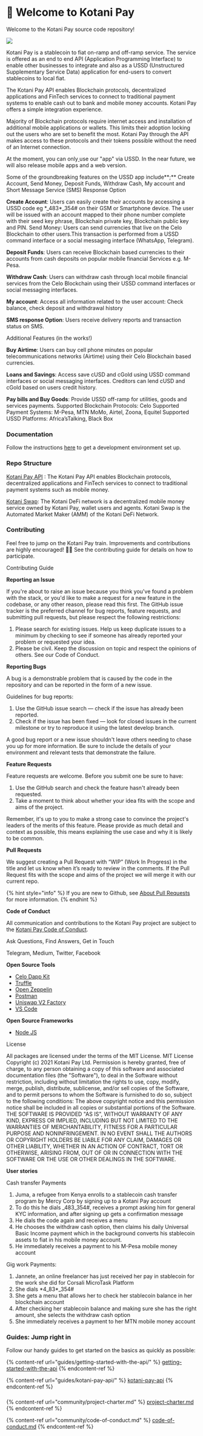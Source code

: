# 🙋 Welcome to Kotani Pay

Welcome to the Kotani Pay source code repository!&#x20;

![](<.gitbook/assets/Kotani Pay logo\_Light background.png>)

Kotani Pay is a stablecoin to fiat on-ramp and off-ramp service. The service is offered as an end to end API (Application Programming Interface) to enable other businesses to integrate and also as a USSD (Unstructured Supplementary Service Data) application for end-users to convert stablecoins to local fiat.

The Kotani Pay API enables Blockchain protocols, decentralized applications and FinTech services to connect to traditional payment systems to enable cash out to bank and mobile money accounts. Kotani Pay offers a simple integration experience.

Majority of Blockchain protocols require internet access and installation of additional mobile applications or wallets. This limits their adoption locking out the users who are set to benefit the most. Kotani Pay through the API makes access to these protocols and their tokens possible without the need of an Internet connection.

At the moment, you can only[ ](broken-reference)use our "app" via USSD. In the near future, we will also release mobile apps and a web version.&#x20;

Some of the groundbreaking features on the USSD app include**;** Create Account, Send Money, Deposit Funds, Withdraw Cash, My account and Short Message Service (SMS) Response Option&#x20;

**Create Account**: Users can easily create their accounts by accessing a USSD code eg \*_483\*_354# on their GSM or Smartphone device. The user will be issued with an account mapped to their phone number complete with their seed key phrase, Blockchain private key, Blockchain public key and PIN. Send Money: Users can send currencies that live on the Celo Blockchain to other users.This transaction is performed from a USSD command interface or a social messaging interface (WhatsApp, Telegram).&#x20;

**Deposit Funds**: Users can receive Blockchain based currencies to their accounts from cash deposits on popular mobile financial Services e.g. M-Pesa.&#x20;

**Withdraw Cash**: Users can withdraw cash through local mobile financial services from the Celo Blockchain using their USSD command interfaces or social messaging interfaces.&#x20;

**My account**: Access all information related to the user account: Check balance, check deposit and withdrawal history

**SMS response Option**: Users receive delivery reports and transaction status on SMS.&#x20;



Additional Features (in the works!)&#x20;

**Buy Airtime**: Users can buy cell phone minutes on popular telecommunications networks (Airtime) using their Celo Blockchain based currencies.&#x20;

**Loans and Savings**: Access save cUSD and cGold using USSD command interfaces or social messaging interfaces. Creditors can lend cUSD and cGold based on users credit history.&#x20;

**Pay bills and Buy Goods**: Provide USSD off-ramp for utilities, goods and services payments. Supported Blockchain Protocols: Celo Supported Payment Systems: M-Pesa, MTN MoMo, Airtel, Zoona, Equitel Supported USSD Platforms: Africa’sTalking, Black Box

### Documentation

Follow the instructions [here](guides/getting-started-with-the-api/local-environment/) to get a development environment set up.

### Repo Structure

[Kotani Pay API](https://github.com/KotaniLabs/kotanipay\_API/tree/main/v2) : The Kotani Pay API enables Blockchain protocols, decentralized applications and FinTech services to connect to traditional payment systems such as mobile money.

[Kotani Swap](https://github.com/KotaniLabs/kotaniswap):  The Kotani DeFi network is a decentralized mobile money service owned by Kotani Pay, wallet users and agents. Kotani Swap is the Automated Market Maker (AMM) of the Kotani DeFi Network.

### **Contributing**

Feel free to jump on the Kotani Pay train. Improvements and contributions are highly encouraged! 🙏👊 See the contributing guide for details on how to participate.

Contributing Guide

**Reporting an Issue**

If you're about to raise an issue because you think you've found a problem with the stack, or you'd like to make a request for a new feature in the codebase, or any other reason, please read this first. The GitHub issue tracker is the preferred channel for bug reports, feature requests, and submitting pull requests, but please respect the following restrictions:

1. Please search for existing issues. Help us keep duplicate issues to a minimum by checking to see if someone has already reported your problem or requested your idea.
2. Please be civil. Keep the discussion on topic and respect the opinions of others. See our Code of Conduct.

**Reporting Bugs**

A bug is a demonstrable problem that is caused by the code in the repository and can be reported in the form of a new issue.&#x20;

Guidelines for bug reports:

1. Use the GitHub issue search — check if the issue has already been reported.
2. Check if the issue has been fixed — look for closed issues in the current milestone or try to reproduce it using the latest develop branch.

A good bug report or a new issue shouldn't leave others needing to chase you up for more information. Be sure to include the details of your environment and relevant tests that demonstrate the failure.

**Feature Requests**

Feature requests are welcome. Before you submit one be sure to have:

1. Use the GitHub search and check the feature hasn't already been requested.
2. Take a moment to think about whether your idea fits with the scope and aims of the project.

Remember, it's up to you to make a strong case to convince the project's leaders of the merits of this feature. Please provide as much detail and context as possible, this means explaining the use case and why it is likely to be common.

**Pull Requests**

We suggest creating a Pull Request with “WIP” (Work In Progress) in the title and let us know when it’s ready to review in the comments. If the Pull Request fits with the scope and aims of the project we will merge it with our current repo.

{% hint style="info" %}
If you are new to Github, see [About Pull Requests](https://help.github.com/en/github/collaborating-with-issues-and-pull-requests/about-pull-requests) for more information.
{% endhint %}

**Code of Conduct**

All communication and contributions to the Kotani Pay project are subject to the [Kotani Pay Code of Conduct](https://kimothobrian.gitbook.io/kotanipay/fundamentals/code-of-conduct).

Ask Questions, Find Answers, Get in Touch

Telegram, Medium, Twitter, Facebook

**Open Source Tools**

* [Celo Dapp Kit](https://docs.celo.org/developer-guide/dappkit)&#x20;
* [Truffle](https://trufflesuite.co)
* [Open Zeppelin](https://openzeppelin.com/contracts/)
* [Postman](https://www.postman.com/)
* [Uniswap V2 Factory](https://docs.uniswap.org/protocol/V2/reference/smart-contracts/factory)
* [VS Code](https://code.visualstudio.com/)

**Open Source Frameworks**

* [Node JS](https://www.geeksforgeeks.org/introduction-to-node-js/)

License

All packages are licensed under the terms of the MIT License. MIT License Copyright (c) 2021 Kotani Pay Ltd. Permission is hereby granted, free of charge, to any person obtaining a copy of this software and associated documentation files (the "Software"), to deal in the Software without restriction, including without limitation the rights to use, copy, modify, merge, publish, distribute, sublicense, and/or sell copies of the Software, and to permit persons to whom the Software is furnished to do so, subject to the following conditions: The above copyright notice and this permission notice shall be included in all copies or substantial portions of the Software. THE SOFTWARE IS PROVIDED "AS IS", WITHOUT WARRANTY OF ANY KIND, EXPRESS OR IMPLIED, INCLUDING BUT NOT LIMITED TO THE WARRANTIES OF MERCHANTABILITY, FITNESS FOR A PARTICULAR PURPOSE AND NONINFRINGEMENT. IN NO EVENT SHALL THE AUTHORS OR COPYRIGHT HOLDERS BE LIABLE FOR ANY CLAIM, DAMAGES OR OTHER LIABILITY, WHETHER IN AN ACTION OF CONTRACT, TORT OR OTHERWISE, ARISING FROM, OUT OF OR IN CONNECTION WITH THE SOFTWARE OR THE USE OR OTHER DEALINGS IN THE SOFTWARE.

**User stories**

Cash transfer Payments

1. Juma, a refugee from Kenya enrolls to a stablecoin cash transfer program by Mercy Corp by signing up to a Kotani Pay account&#x20;
2. To do this he dials _483_354#, receives a prompt asking him for general KYC information, and after signing up gets a confirmation message&#x20;
3. He dials the code again and receives a menu&#x20;
4. He chooses the withdraw cash option, then claims his daily Universal Basic Income payment which in the background converts his stablecoin assets to fiat in his mobile money account.&#x20;
5. He immediately receives a payment to his M-Pesa mobile money account

Gig work Payments:

1. Jannete, an online freelancer has just received her pay in stablecoin for the work she did for Corsali MicroTask Platform&#x20;
2. She dials \*4_83\*_354#&#x20;
3. She gets a menu that allows her to check her stablecoin balance in her blockchain account&#x20;
4. After checking her stablecoin balance and making sure she has the right amount, she selects the withdraw cash option&#x20;
5. She immediately receives a payment to her MTN mobile money account







### Guides: Jump right in

Follow our handy guides to get started on the basics as quickly as possible:

{% content-ref url="guides/getting-started-with-the-api/" %}
[getting-started-with-the-api](guides/getting-started-with-the-api/)
{% endcontent-ref %}

{% content-ref url="guides/kotani-pay-api/" %}
[kotani-pay-api](guides/kotani-pay-api/)
{% endcontent-ref %}

###

{% content-ref url="community/project-charter.md" %}
[project-charter.md](community/project-charter.md)
{% endcontent-ref %}

{% content-ref url="community/code-of-conduct.md" %}
[code-of-conduct.md](community/code-of-conduct.md)
{% endcontent-ref %}
